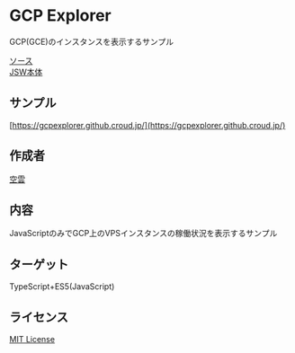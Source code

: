 # GCP Explorer
GCP(GCE)のインスタンスを表示するサンプル

[ソース](https://github.com/JavaScript-WindowFramework/GCPExplorer)<br>
[JSW本体](https://github.com/JavaScript-WindowFramework/JSW)<br>

## サンプル
[https://gcpexplorer.github.croud.jp/](https://gcpexplorer.github.croud.jp/)

## 作成者
[空雲](https://croud.jp/)

## 内容
JavaScriptのみでGCP上のVPSインスタンスの稼働状況を表示するサンプル

## ターゲット
TypeScript+ES5(JavaScript)

## ライセンス
[MIT License](https://opensource.org/licenses/mit-license.php)
